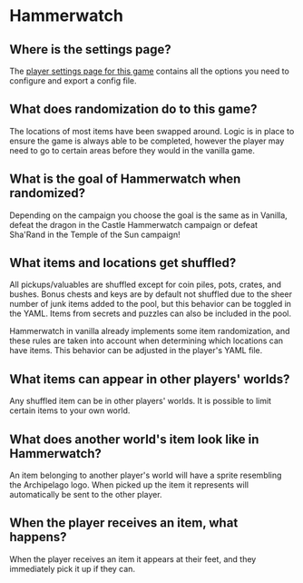 # Hammerwatch

## Where is the settings page?

The [player settings page for this game](../player-settings) contains all the options you need to configure and export a config file.

## What does randomization do to this game?

The locations of most items have been swapped around. Logic is in place to ensure the game is always able to be
completed, however the player may need to go to certain areas before they would in the vanilla game.

## What is the goal of Hammerwatch when randomized?

Depending on the campaign you choose the goal is the same as in Vanilla, defeat the dragon in the Castle Hammerwatch campaign
or defeat Sha'Rand in the Temple of the Sun campaign!

## What items and locations get shuffled?

All pickups/valuables are shuffled except for coin piles, pots, crates, and bushes. Bonus chests and keys are
by default not shuffled due to the sheer number of junk items added to the pool, but this behavior can be toggled
in the YAML. Items from secrets and puzzles can also be included in the pool.

Hammerwatch in vanilla already implements some item randomization, and these rules are taken into account when determining which
locations can have items. This behavior can be adjusted in the player's YAML file.

## What items can appear in other players' worlds?

Any shuffled item can be in other players' worlds. It is possible to limit certain items to your own world.

## What does another world's item look like in Hammerwatch?

An item belonging to another player's world will have a sprite resembling the Archipelago logo. When picked up the item
it represents will automatically be sent to the other player.

## When the player receives an item, what happens?

When the player receives an item it appears at their feet, and they immediately pick it up if they can.